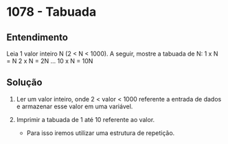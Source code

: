 # 1078 - Tabuada

## Entendimento

Leia 1 valor inteiro N (2 < N < 1000). A seguir, mostre a tabuada de N:
1 x N = N      2 x N = 2N        ...       10 x N = 10N

## Solução

1. Ler um valor inteiro, onde 2 < valor < 1000 referente a entrada de dados e armazenar esse valor em uma variável.

2. Imprimir a tabuada de 1 até 10 referente ao valor.

    - Para isso iremos utilizar uma estrutura de repetição.
